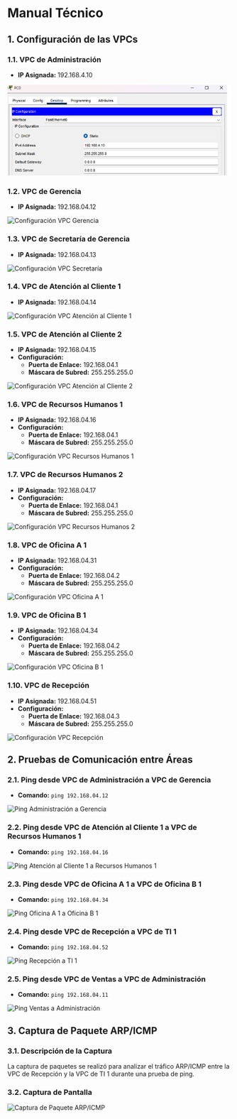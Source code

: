 # Manual Técnico

## 1. Configuración de las VPCs

### 1.1. VPC de Administración

- **IP Asignada:** 192.168.4.10

![Config Admin](https://github.com/KESM12/REDES1_201602404/blob/main/Practica1/imagenes/PC0_ADMIN.jpg)

### 1.2. VPC de Gerencia

- **IP Asignada:** 192.168.04.12

![Configuración VPC Gerencia](ruta/a/la/captura2.png)

### 1.3. VPC de Secretaría de Gerencia

- **IP Asignada:** 192.168.04.13

![Configuración VPC Secretaría](ruta/a/la/captura3.png)

### 1.4. VPC de Atención al Cliente 1

- **IP Asignada:** 192.168.04.14

![Configuración VPC Atención al Cliente 1](ruta/a/la/captura4.png)

### 1.5. VPC de Atención al Cliente 2

- **IP Asignada:** 192.168.04.15
- **Configuración:**
    - **Puerta de Enlace:** 192.168.04.1
    - **Máscara de Subred:** 255.255.255.0

![Configuración VPC Atención al Cliente 2](ruta/a/la/captura5.png)

### 1.6. VPC de Recursos Humanos 1

- **IP Asignada:** 192.168.04.16
- **Configuración:**
    - **Puerta de Enlace:** 192.168.04.1
    - **Máscara de Subred:** 255.255.255.0

![Configuración VPC Recursos Humanos 1](ruta/a/la/captura6.png)

### 1.7. VPC de Recursos Humanos 2

- **IP Asignada:** 192.168.04.17
- **Configuración:**
    - **Puerta de Enlace:** 192.168.04.1
    - **Máscara de Subred:** 255.255.255.0

![Configuración VPC Recursos Humanos 2](ruta/a/la/captura7.png)

### 1.8. VPC de Oficina A 1

- **IP Asignada:** 192.168.04.31
- **Configuración:**
    - **Puerta de Enlace:** 192.168.04.2
    - **Máscara de Subred:** 255.255.255.0

![Configuración VPC Oficina A 1](ruta/a/la/captura8.png)

### 1.9. VPC de Oficina B 1

- **IP Asignada:** 192.168.04.34
- **Configuración:**
    - **Puerta de Enlace:** 192.168.04.2
    - **Máscara de Subred:** 255.255.255.0

![Configuración VPC Oficina B 1](ruta/a/la/captura9.png)

### 1.10. VPC de Recepción

- **IP Asignada:** 192.168.04.51
- **Configuración:**
    - **Puerta de Enlace:** 192.168.04.3
    - **Máscara de Subred:** 255.255.255.0

![Configuración VPC Recepción](ruta/a/la/captura10.png)

## 2. Pruebas de Comunicación entre Áreas

### 2.1. Ping desde VPC de Administración a VPC de Gerencia

- **Comando:** `ping 192.168.04.12`

![Ping Administración a Gerencia](ruta/a/la/captura11.png)

### 2.2. Ping desde VPC de Atención al Cliente 1 a VPC de Recursos Humanos 1

- **Comando:** `ping 192.168.04.16`

![Ping Atención al Cliente 1 a Recursos Humanos 1](ruta/a/la/captura12.png)

### 2.3. Ping desde VPC de Oficina A 1 a VPC de Oficina B 1

- **Comando:** `ping 192.168.04.34`

![Ping Oficina A 1 a Oficina B 1](ruta/a/la/captura13.png)

### 2.4. Ping desde VPC de Recepción a VPC de TI 1

- **Comando:** `ping 192.168.04.52`

![Ping Recepción a TI 1](ruta/a/la/captura14.png)

### 2.5. Ping desde VPC de Ventas a VPC de Administración

- **Comando:** `ping 192.168.04.11`

![Ping Ventas a Administración](ruta/a/la/captura15.png)

## 3. Captura de Paquete ARP/ICMP

### 3.1. Descripción de la Captura

La captura de paquetes se realizó para analizar el tráfico ARP/ICMP entre la VPC de Recepción y la VPC de TI 1 durante una prueba de ping.

### 3.2. Captura de Pantalla

![Captura de Paquete ARP/ICMP](ruta/a/la/captura16.png)


[vpcAdminConfig]: Practica1\PC0_ADMIN.jpg
